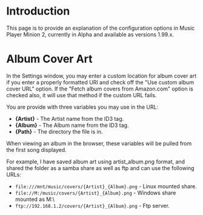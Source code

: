 # Introduction #

This page  is to provide an explanation of the configuration options in Music Player Minion 2, currently in Alpha and available as versions 1.99.x.


# Album Cover Art #

In the Settings window, you may enter a custom location for album cover art if you enter a properly formatted URI and check off the "Use custom album cover URL" option.  If the "Fetch album covers from Amazon.com" option is checked also, it will use that method if the custom URL fails.

You are provide with three variables you may use in the URL:

  * **{Artist}** - The Artist name from the ID3 tag.
  * **{Album}** - The Album name from the ID3 tag.
  * **{Path}** - The directory the file is in.

When viewing an album in the browser, these variables will be pulled from the first song displayed.

For example, I have saved album art using artist\_album.png format, and shared the folder as a samba share as well as ftp and can use the following URLs:

  * `file:///mnt/music/covers/{Artist}_{Album}.png` - Linux mounted share.
  * `file://M:/music/covers/{Artist}_{Album}.png` - Windows share mounted as M:\
  * `ftp://192.168.1.2/covers/{Artist}_{Album}.png` - Ftp server.